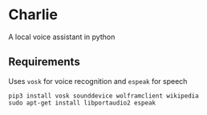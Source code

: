 # Charlie
A local voice assistant in python 

## Requirements

Uses ```vosk``` for voice recognition and ```espeak``` for speech

    pip3 install vosk sounddevice wolframclient wikipedia
    sudo apt-get install libportaudio2 espeak


